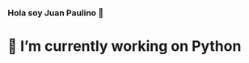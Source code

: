 ### Hola soy Juan Paulino 👋
# 🔭 I’m currently working on Python
<!--
**juan-paulatino/juan-paulatino** is a ✨ _special_ ✨ repository because its `README.md` (this file) appears on your GitHub profile.

Here are some ideas to get you started:


- 🌱 I’m currently learning Jupyter Notebooks
- 👯 I’m looking to collaborate on Empresa
- 🤔 I’m looking for help with ...
- 💬 Ask me about workout
- 📫 How to reach me: paulino29@gmail.com
- 😄 Pronouns: x
- ⚡ Fun fact: x
-->
